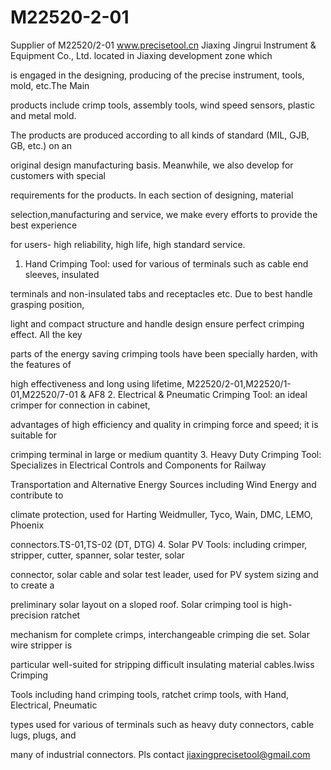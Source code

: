 # M22520-2-01
Supplier of M22520/2-01
www.precisetool.cn
Jiaxing Jingrui Instrument & Equipment Co., Ltd. located in Jiaxing development zone which 

is engaged in the designing, producing of the precise instrument, tools, mold, etc.The Main 

products include crimp tools, assembly tools, wind speed sensors, plastic and metal mold. 

The products are produced according to all kinds of standard (MIL, GJB, GB, etc.) on an 

original design manufacturing basis. Meanwhile, we also develop for customers with special 

requirements for the products. In each section of designing, material  

selection,manufacturing and service, we make every efforts to provide the best experience 

for users- high reliability, high life, high standard service.
1. Hand Crimping Tool: used for various of terminals such as cable end sleeves, insulated 

terminals and non-insulated tabs and receptacles etc. Due to best handle grasping position, 

light and compact structure and handle design ensure perfect crimping effect. All the key 

parts of the energy saving crimping tools have been specially harden, with the features of 

high effectiveness and long using lifetime, M22520/2-01,M22520/1-01,M22520/7-01 & AF8
2. Electrical & Pneumatic Crimping Tool: an ideal crimper for connection in cabinet, 

advantages of high efficiency and quality in crimping force and speed; it is suitable for 

crimping terminal in large or medium quantity 
3. Heavy Duty Crimping Tool: Specializes in Electrical Controls and Components for Railway 

Transportation and Alternative Energy Sources including Wind Energy and contribute to 

climate protection, used for Harting Weidmuller, Tyco, Wain, DMC, LEMO, Phoenix 

connectors.TS-01,TS-02 (DT, DTG)
4. Solar PV Tools: including crimper, stripper, cutter, spanner, solar tester, solar 

connector, solar cable and solar test leader, used for PV system sizing and to create a 

preliminary solar layout on a sloped roof. Solar crimping tool is high-precision ratchet 

mechanism for complete crimps, interchangeable crimping die set. Solar wire stripper is 

particular well-suited for stripping difficult insulating material cables.Iwiss Crimping 

Tools including hand crimping tools, ratchet crimp tools, with Hand, Electrical, Pneumatic 

types used for various of terminals such as heavy duty connectors, cable lugs, plugs, and 

many of industrial connectors. Pls contact  jiaxingprecisetool@gmail.com
